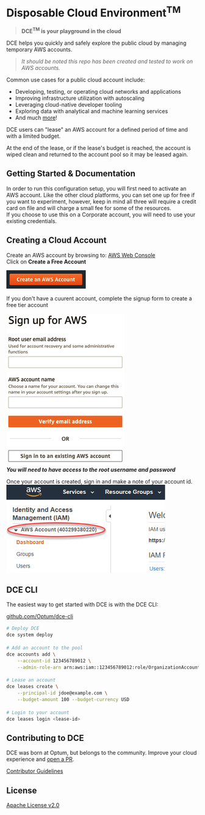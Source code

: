 # Disposable Cloud Environment<sup>TM</sup>

> **DCE<sup>TM</sup> is your playground in the cloud**

DCE helps you quickly and safely explore the public cloud by managing temporary AWS accounts.  
> *It should be noted this repo has been created and tested to work on AWS accounts.*

Common use cases for a public cloud account include:
- Developing, testing, or operating cloud networks and applications
- Improving infrastructure utilization with autoscaling
- Leveraging cloud-native developer tooling
- Exploring data with analytical and machine learning services
- And much [more](https://aws.amazon.com/)!

DCE users can "lease" an AWS account for a defined period of time and with a limited budget.

At the end of the lease, or if the lease's budget is reached, the account is wiped clean and returned to the account pool so it may be leased again.

## Getting Started & Documentation

In order to run this configuration setup, you will first need to activate an AWS account. Like the other cloud platforms, you can set one up for free if you want to experiment, however, keep in mind all three will require a credit card on file and will charge a small fee for some of the resources.  
If you choose to use this on a Corporate account, you will need to use your existing credentials.  

## Creating a Cloud Account  
   Create an AWS account by browsing to: [AWS Web Console](https://aws.amazon.com)  
   Click on **Create a Free Account**  
   
   ![ ](/docs/img/create_aws_account.png)    
   
   If you don't have a cuurent account, complete the signup form to create a free tier account  
   
   ![ ](/docs/img/create_aws_login.png)  
   ***You will need to have access to the root username and password***  
   
   Once your account is created, sign in and make a note of your account id.  
   ![ ](/docs/img/aws_account_id_iam_console.png)  


## DCE CLI

The easiest way to get started with DCE is with the DCE CLI:

[github.com/Optum/dce-cli](https://github.com/Optum/dce-cli)

```bash
# Deploy DCE
dce system deploy

# Add an account to the pool
dce accounts add \
    --account-id 123456789012 \
    --admin-role-arn arn:aws:iam::123456789012:role/OrganizationAccountAccessRole

# Lease an account
dce leases create \
    --principal-id jdoe@example.com \
    --budget-amount 100 --budget-currency USD

# Login to your account
dce leases login <lease-id>
```

## Contributing to DCE

DCE was born at Optum, but belongs to the community. Improve your cloud experience and [open a PR](https://github.com/Optum/dce/pulls).

[Contributor Guidelines](./CONTRIBUTING.md)


## License

[Apache License v2.0](./LICENSE)
